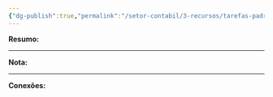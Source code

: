 ```yaml
---
{"dg-publish":true,"permalink":"/setor-contabil/3-recursos/tarefas-padrao/conferir-provisao-de-impostos/","dgPassFrontmatter":true,"created":"2025-06-05T23:14:23.439-03:00","updated":"2025-06-05T23:20:57.320-03:00"}
---
```


**Resumo:** 


---

**Nota:**

---

**Conexões:**


